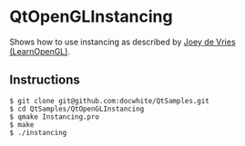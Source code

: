 # QtOpenGLInstancing
Shows how to use instancing as described by [Joey de Vries (LearnOpenGL)](https://learnopengl.com/#!Advanced-OpenGL/Instancing).

## Instructions
```
$ git clone git@github.com:docwhite/QtSamples.git
$ cd QtSamples/QtOpenGLInstancing
$ qmake Instancing.pro
$ make
$ ./instancing
```
